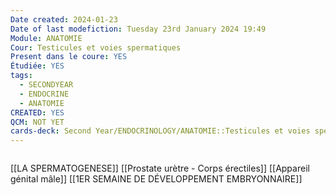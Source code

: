 ```yaml
---
Date created: 2024-01-23
Date of last modefiction: Tuesday 23rd January 2024 19:49
Module: ANATOMIE
Cour: Testicules et voies spermatiques
Present dans le coure: YES
Étudiée: YES
tags:
  - SECONDYEAR
  - ENDOCRINE
  - ANATOMIE
CREATED: YES
QCM: NOT YET
cards-deck: Second Year/ENDOCRINOLOGY/ANATOMIE::Testicules et voies spermatiques
---
```

```toc
```
[[LA SPERMATOGENESE]]
[[Prostate urètre - Corps érectiles]]
[[Appareil génital mâle]]
[[1ER SEMAINE DE DÉVELOPPEMENT EMBRYONNAIRE]]
